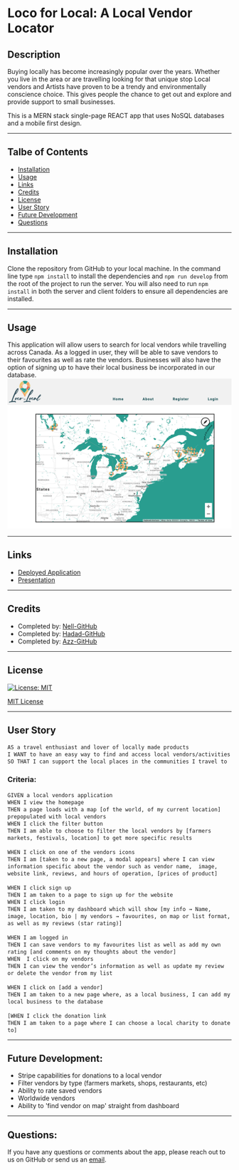 # Loco for Local: A Local Vendor Locator

## Description
Buying locally has become increasingly popular over the years. Whether you live in the area or are travelling looking for that unique stop Local vendors and Artists have proven to be a trendy and environmentally conscience choice. This gives people the chance to get out and explore and provide support to small businesses. 

This is a MERN stack single-page REACT app that uses NoSQL databases and a mobile first design.
___

## Talbe of Contents
* [Installation](#installation)
* [Usage](#usage)
* [Links](#links)
* [Credits](#credits)
* [License](#license)
* [User Story](#user-story)
* [Future Development](#future-development)
* [Questions](#questions)
___

## Installation
Clone the repository from GitHub to your local machine. In the command line type `npm install` to install the dependencies and `npm run develop` from the root of the project to run the server. You will also need to run `npm install` in both the server and client folders to ensure all dependencies are installed.
___

## Usage
This application will allow users to search for local vendors while travelling across Canada. As a logged in user, they will be able to save vendors to their favourites as well as rate the vendors. Businesses will also have the option of signing up to have their local business be incorporated in our database.
![screenshot](./client/src/assets/lfl_ss.png)
___

## Links
* [Deployed Application](https://loco-for-local.herokuapp.com/)
* [Presentation](https://www.canva.com/design/DAEqq49vFTA/mEBCSneNNd5gB-_nCGi9wg/view?utm_content=DAEqq49vFTA&utm_campaign=designshare&utm_medium=link&utm_source=sharebutton)
___

## Credits
* Completed by: [Nell-GitHub](https://github.com/ShannonNell)
* Completed by: [Hadad-GitHub](https://github.com/saidHadad)
* Completed by: [Azz-GitHub](https://github.com/sylviamarja)
___

## License
[![License: MIT](https://img.shields.io/badge/License-MIT-yellow.svg)](https://opensource.org/licenses/MIT)

[MIT License](https://choosealicense.com/licenses/mit/)    
___

## User Story
```
AS a travel enthusiast and lover of locally made products
I WANT to have an easy way to find and access local vendors/activities
SO THAT I can support the local places in the communities I travel to

```

### Criteria: 
```
GIVEN a local vendors application
WHEN I view the homepage
THEN a page loads with a map [of the world, of my current location] prepopulated with local vendors 
WHEN I click the filter button
THEN I am able to choose to filter the local vendors by [farmers markets, festivals, location] to get more specific results

WHEN I click on one of the vendors icons
THEN I am [taken to a new page, a modal appears] where I can view information specific about the vendor such as vendor name,  image, website link, reviews, and hours of operation, [prices of product]

WHEN I click sign up
THEN I am taken to a page to sign up for the website
WHEN I click login
THEN I am taken to my dashboard which will show [my info → Name, image, location, bio | my vendors → favourites, on map or list format, as well as my reviews (star rating)] 

WHEN I am logged in
THEN I can save vendors to my favourites list as well as add my own rating [and comments on my thoughts about the vendor]
WHEN  I click on my vendors
THEN I can view the vendor’s information as well as update my review or delete the vendor from my list

WHEN I click on [add a vendor]
THEN I am taken to a new page where, as a local business, I can add my local business to the database

[WHEN I click the donation link
THEN I am taken to a page where I can choose a local charity to donate to]
```
___

## Future Development: 
* Stripe capabilities for donations to a local vendor
* Filter vendors by type (farmers markets, shops, restaurants, etc)
* Ability to rate saved vendors
* Worldwide  vendors
* Ability to 'find vendor on map' straight from dashboard
___

## Questions: 
If you have any questions or comments about the app, please reach out to us on GitHub or send us an [email](mailto:uoftgroup4@gmail.com).
